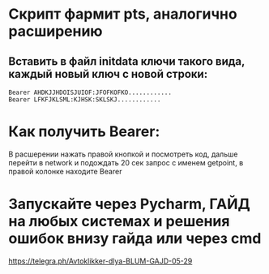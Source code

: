 # Скрипт фармит pts, аналогично расширению



## Вставить в файл initdata ключи такого вида, каждый новый ключ с новой строки:
   ```
   Bearer AHDKJJHDOISJUIOF:JFOFKOFKO............
   Bearer LFKFJKLSML:KJHSK:SKLSKJ............
   ```

# Как получить Bearer:
В расшерении нажать правой кнопкой и посмотреть код, дальше перейти в network и подождать 20 сек запрос с именем getpoint, в правой колонке находите Bearer


# Запускайте через Pycharm, ГАЙД на любых системах и решения ошибок внизу гайда или через cmd
https://telegra.ph/Avtoklikker-dlya-BLUM-GAJD-05-29
